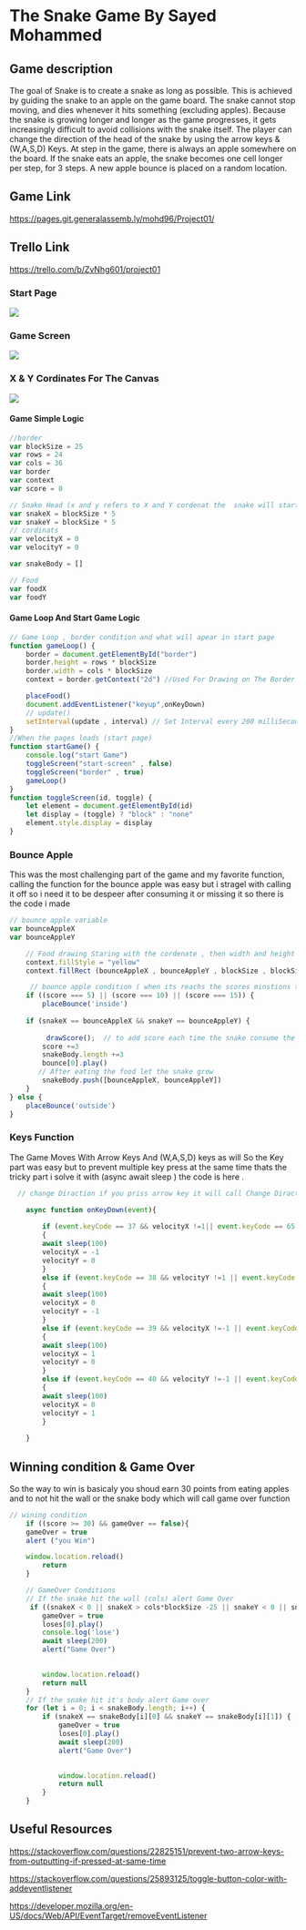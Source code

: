 # The Snake Game By Sayed Mohammed

## Game description

The goal of Snake is to create a snake as long as possible. This is achieved by guiding the
snake to an apple on the game board. The snake cannot stop moving, and dies whenever
it hits something (excluding apples). Because the snake is growing longer and longer as
the game progresses, it gets increasingly difficult to avoid collisions with the snake itself.
The player can change the direction of the head of the snake by using the arrow keys & (W,A,S,D) Keys. At
step in the game, there is always an apple somewhere on the board. If the snake eats an
apple, the snake becomes one cell longer per step, for 3 steps. A new apple bounce is placed on
a random location. 

## Game Link
https://pages.git.generalassemb.ly/mohd96/Project01/

## Trello Link 
https://trello.com/b/ZvNhg601/project01

### Start Page 
<img src="./images/start-page.png"></img>

### Game Screen
<img src="./images/game-screen.png"></img>

### X & Y Cordinates For The Canvas
<img src ="./images/snake-exp.png"></img>

#### Game Simple Logic 
```javascript
//border 
var blockSize = 25
var rows = 24
var cols = 36
var border
var context
var score = 0

// Snake Head (x and y refers to X and Y cordenat the  snake will starts at cordenate 5,5 )
var snakeX = blockSize * 5
var snakeY = blockSize * 5
// cordinats
var velocityX = 0
var velocityY = 0

var snakeBody = []

// Food 
var foodX  
var foodY 
```
#### Game Loop And Start Game Logic
```javascript
// Game Loop , border condition and what will apear in start page 
function gameLoop() {
    border = document.getElementById("border")
    border.height = rows * blockSize
    border.width = cols * blockSize
    context = border.getContext("2d") //Used For Drawing on The Border

    placeFood()
    document.addEventListener("keyup",onKeyDown)
    // update()
    setInterval(update , interval) // Set Interval every 200 milliSecound will run the update  function
}
//When the pages loads (start page)
function startGame() {
    console.log("start Game")
    toggleScreen("start-screen" , false)
    toggleScreen("border" , true)
    gameLoop()
}
function toggleScreen(id, toggle) {
    let element = document.getElementById(id)
    let display = (toggle) ? "block" : "none"
    element.style.display = display
}
```
### Bounce Apple 
This was the most challenging part of the game and my favorite function,
calling the function for the bounce apple was easy but i stragel with calling it off 
so i need it to be despeer after consuming it or missing it 
so there is the code i made
``` javascript
// bounce apple variable
var bounceAppleX 
var bounceAppleY 

    // Food drawing Staring with the cordenate , then width and height
    context.fillStyle = "yellow"
    context.fillRect (bounceAppleX , bounceAppleY , blockSize , blockSize )

     // bounce apple condition ( when its reachs the scores minstions the yellow apple will apper {else will gone})
    if ((score === 5) || (score === 10) || (score === 15)) {
        placeBounce('inside')
    
    if (snakeX == bounceAppleX && snakeY == bounceAppleY) {
        
         drawScore();  // to add score each time the snake consume the food
        score +=3
        snakeBody.length +=3 
        bounce[0].play()
       // After eating the food let the snake grow
        snakeBody.push([bounceAppleX, bounceAppleY]) 
    }
} else {
    placeBounce('outside')
}
```

### Keys Function 
The Game Moves With Arrow Keys And (W,A,S,D) keys as will
So the Key part was easy but to prevent multiple key press at the same time thats the tricky part i solve it with (async await sleep )
the code is here .
``` javascript
  // change Diraction if you priss arrow key it will call Change Diraction  + added timing to prevent double key pressed

    async function onKeyDown(event){
              
        if (event.keyCode == 37 && velocityX !=1|| event.keyCode == 65 && velocityX !=1)
        {
        await sleep(100) 
        velocityX = -1
        velocityY = 0
        } 
        else if (event.keyCode == 38 && velocityY !=1 || event.keyCode == 87 && velocityY !=1) 
        { 
        await sleep(100)
        velocityX = 0
        velocityY = -1
        } 
        else if (event.keyCode == 39 && velocityX !=-1 || event.keyCode == 68 && velocityX !=-1) 
        { 
        await sleep(100)
        velocityX = 1
        velocityY = 0
        } 
        else if (event.keyCode == 40 && velocityY !=-1 || event.keyCode == 83 && velocityY !=-1) 
        { 
        await sleep(100)
        velocityX = 0
        velocityY = 1
        }  
               
    } 
```
## Winning condition & Game Over
So the way to win is basicaly you shoud earn 30 points from eating apples and to not hit the wall or the snake body which will call game over function
```javascript
// wining condition
    if ((score >= 30) && gameOver == false){
    gameOver = true    
    alert ("you Win")

    window.location.reload()
        return 
    }

    // GameOver Conditions
    // If the snake hit the wall (cols) alert Game Over
     if ((snakeX < 0 || snakeX > cols*blockSize -25 || snakeY < 0 || snakeY > rows*blockSize -25) && gameOver == false) {
        gameOver = true
        loses[0].play()
        console.log('lose')
        await sleep(200)
        alert("Game Over")
        

        window.location.reload()
        return null
    }
    // If the snake hit it's body alert Game over
    for (let i = 0; i < snakeBody.length; i++) {
        if (snakeX == snakeBody[i][0] && snakeY == snakeBody[i][1]) {
            gameOver = true
            loses[0].play() 
            await sleep(200)
            alert("Game Over")
            

            window.location.reload()
            return null
        }
    }

```

## Useful Resources
https://stackoverflow.com/questions/22825151/prevent-two-arrow-keys-from-outputting-if-pressed-at-same-time

https://stackoverflow.com/questions/25893125/toggle-button-color-with-addeventlistener

https://developer.mozilla.org/en-US/docs/Web/API/EventTarget/removeEventListener